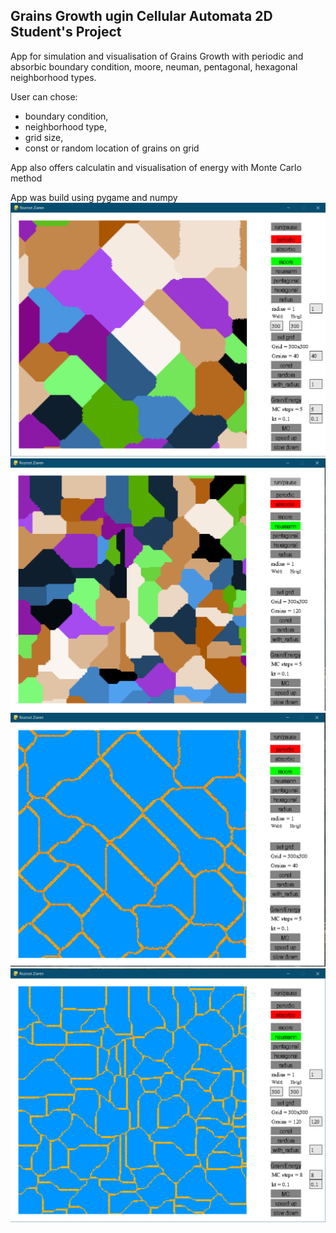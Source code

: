 ## Grains Growth ugin Cellular Automata 2D Student's Project
App for simulation and visualisation of Grains Growth with periodic and absorbic boundary condition, moore, neuman, pentagonal, hexagonal neighborhood types. 

User can chose: 
- boundary condition, 
- neighborhood type, 
- grid size, 
- const or random location of grains on grid

App also offers calculatin and visualisation of energy with Monte Carlo method

App was build using pygame and numpy
![](Screens/1.png)
![](Screens/2.png)
![](Screens/3.png)
![](Screens/4.png)